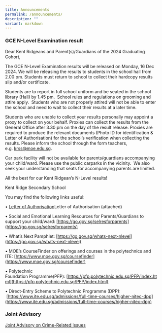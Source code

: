 ```yaml
---
title: Announcements
permalink: /announcements/
description: ""
variant: markdown
---
```

### GCE N-Level Examination result
Dear Kent Ridgeans and Parent(s)/Guardians of the 2024 Graduating Cohort,

The GCE N-Level Examination results will be released on Monday, 16 Dec 2024. We will be releasing the results to students in the school hall from 2.00 pm. Students must return to school to collect their hardcopy results slip and/or certificate.  

Students are to report in full school uniform and be seated in the school library (Hall) by 1.45 pm.  School rules and regulations on grooming and attire apply.  Students who are not properly attired will not be able to enter the school and need to wait to collect their results at a later time.

Students who are unable to collect your results personally may appoint a proxy to collect on your behalf. Proxies can collect the results from the General Office after 3.30 pm on the day of the result release. Proxies are required to produce the relevant documents (Photo ID for identification & Letter of Authorisation) for the school’s verification when collecting the results. Please inform the school through the form teachers, e.g. [krss@moe.edu.sg](mailto:krss@moe.edu.sg).

Car park facility will not be available for parents/guardians accompanying your child/ward. Please use the public carparks in the vicinity.  We also seek your understanding that seats for accompanying parents are limited.   

All the best for our Kent Ridgean’s N-Level results!

Kent Ridge Secondary School

You may find the following links useful:

• [Letter of Authorisation](/files/letter_of_authorisation__collection_of_results_by_proxy_.pdf)Letter of Authorisation (attached)

• Social and Emotional Learning Resources for Parents/Guardians to support your child/ward: [https://go.gov.sg/selresforparents](https://go.gov.sg/selresforparents)

• What’s Next Pamphlet: [https://go.gov.sg/whats-next-nlevel](https://go.gov.sg/whats-next-nlevel)

• MOE’s CourseFinder on offerings and courses in the polytechnics and ITE: [https://www.moe.gov.sg/coursefinder](https://www.moe.gov.sg/coursefinder)

• Polytechnic Foundation Programme(PFP): [https://pfp.polytechnic.edu.sg/PFP/index.html](https://pfp.polytechnic.edu.sg/PFP/index.html)

• Direct-Entry Scheme to Polytechnic Programme (DPP):  [https://www.ite.edu.sg/admissions/full-time-courses/higher-nitec-dpp](https://www.ite.edu.sg/admissions/full-time-courses/higher-nitec-dpp)

 
 
 ### Joint Advisory
[Joint Advisory on Crime-Related Issues](/files/Attachment_2___Secondary_JC_Level_Joint_Advisory.pdf)